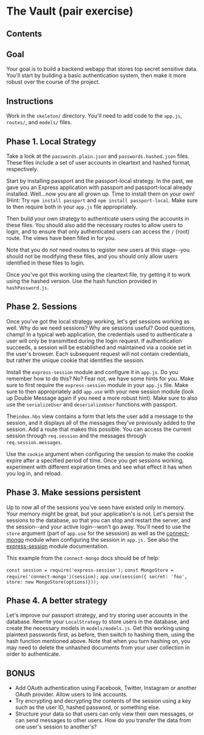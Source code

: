 # The Vault (pair exercise)

## Contents


## Goal

Your goal is to build a backend webapp that stores top secret sensitive data.
You'll start by building a basic authentication system, then make it more robust
over the course of the project.


## Instructions

Work in the `skeleton/` directory. You'll need to add code to the `app.js`,
`routes/`, and `models/` files.


## Phase 1. Local Strategy

Take a look at the `passwords.plain.json` and `passwords.hashed.json` files.
These files include a set of user accounts in cleartext and hashed format,
respectively.

Start by installing passport and the passport-local strategy. In the past, we gave
you an Express application with passport and passport-local already installed.
Well...now you are all grown up. Time to install them on your own!
(Hint: Try `npm install passport` and `npm install passport-local`. Make sure to then
require both in your `app.js` file appropriately. 

Then build your own strategy to authenticate users using the accounts in these files. You should
also add the necessary routes to allow users to login, and to ensure that only
authenticated users can access the `/` (root) route. The views have been filled
in for you.

Note that you do *not* need routes to register new users at this stage--you
should not be modifying these files, and you should only allow users identified
in these files to login.

Once you've got this working using the cleartext file, try getting it to work
using the hashed version. Use the hash function provided in `hashPassword.js`.


## Phase 2. Sessions

Once you've got the local strategy working, let's get sessions working as well.
Why do we need sessions? Why are sessions useful? Good questions, champ! 
In a typical web application, the credentials used to authenticate a user
will only be transmitted during the login request. If authentication succeeds,
a session will be established and maintained via a cookie set in the user's browser.
Each subsequent request will not contain credentials, but rather the unique 
cookie that identifies the session.

Install the `express-session` module and configure it in `app.js`. Do you remember
how to do this? No? Fear not, we have some hints for you. Make sure to first require
the `express-session` module in your `app.js` file. Make sure to then appropriately
add `app.use` with your new session module (look up Double Message again if you 
need a more robust hint). Make sure to also use the `serializeUser` and `deserializeUser`
functions with passport. 

The`index.hbs` view contains a form that lets the user add a message to the
session, and it displays all of the messages they've previously added to the
session. Add a route that makes this possible. You can access the current
session through `req.session` and the messages through `req.session.messages`.

Use the `cookie` argument when configuring the session to make the cookie expire
after a specified period of time. Once you get sessions working, experiment with
different expiration times and see what effect it has when you log in, and
reload.


## Phase 3. Make sessions persistent

Up to now all of the sessions you've seen have existed only in memory. Your memory
might be great, but your application's is not. Let's persist the sessions to the 
database, so that you can stop and restart the server, and the session--and your 
active login--won't go away. You'll need to use the `store` argument (part of `app.use` for
the sesssion) as well as the [connect-mongo](https://github.com/kcbanner/connect-mongo) 
module when configuring the session in `app.js.` See also the
[express-session](https://github.com/expressjs/session) module documentation.

This example from the `connect-mongo` docs should be of help:

`const session = require('express-session');`
`const MongoStore = require('connect-mongo')(session);`
`app.use(session({ secret: 'foo', store: new MongoStore(options)}));`


## Phase 4. A better strategy

Let's improve our passport strategy, and try storing user accounts in the
database. Rewrite your `LocalStrategy` to store users in the database, and
create the necessary models in `models/models.js`. Get this working using
plaintext passwords first, as before, then switch to hashing them, using the
hash function mentioned above. Note that when you turn hashing on, you may need
to delete the unhashed documents from your user collection in order to
authenticate.


## BONUS

- Add OAuth authentication using Facebook, Twitter, Instagram or another OAuth
  provider. Allow users to link accounts.
- Try encrypting and decrypting the contents of the session using a key such as
  the user ID, hashed password, or something else.
- Structure your data so that users can only view their own messages, or can
  send messages to other users. How do you transfer the data from one user's
  session to another's?
